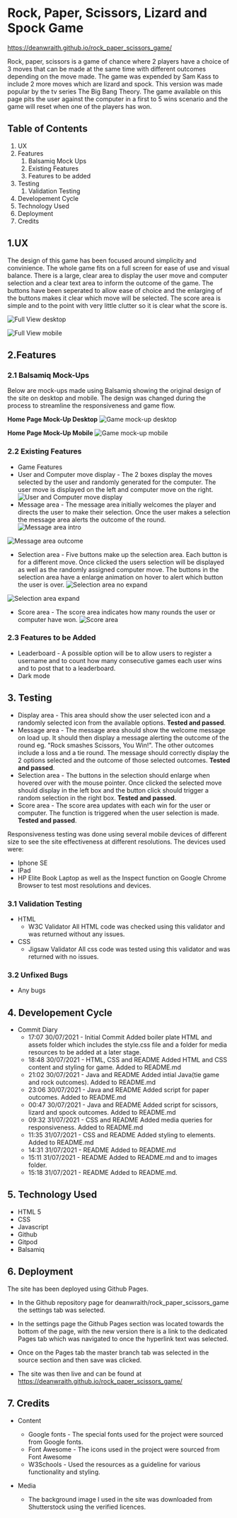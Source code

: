 # Rock, Paper, Scissors, Lizard and Spock Game
https://deanwraith.github.io/rock_paper_scissors_game/

Rock, paper, scissors is a game of chance where 2 players have a choice of 3 moves that can be made at the same time with different outcomes depending on the move made. The game was expended by Sam Kass to include 2 more moves which are lizard and spock. This version was made popular by the tv series The Big Bang Theory. The game available on this page pits the user against the computer in a first to 5 wins scenario and the game will reset when one of the players has won.

## Table of Contents

<ol>
<li>UX</li>
<li>
Features
<ol>
<li>Balsamiq Mock Ups</li>
<li>Existing Features</li>
<li>Features to be added</li>
</ol>
</li>
<li>
Testing
<ol>
<li>Validation Testing</li>
</ol>
</li>
<li>Developement Cycle</li>
<li>Technology Used</li>
<li>Deployment</li>
<li>Credits</li>
</ol>

## 1.UX
The design of this game has been focused around simplicity and convinience. The whole game fits on a full screen for ease of use and visual balance. There is a large, clear area to display the user move and computer selection and a clear text area to inform the outcome of the game. The buttons have been seperated to allow ease of choice and the enlarging of the buttons makes it clear which move will be selected. The score area is simple and to the point with very little clutter so it is clear what the score is.

![Full View desktop](https://github.com/deanwraith/rock_paper_scissors_game/blob/main/assets/images/full_page.png)

![Full View mobile](https://github.com/deanwraith/rock_paper_scissors_game/blob/main/assets/images/full_page_mobile.png)

## 2.Features

### 2.1 Balsamiq Mock-Ups
Below are mock-ups made using Balsamiq showing the original design of the site on desktop and mobile. The design was changed during the process to streamline the responsiveness and game flow.

**Home Page Mock-Up Desktop**
![Game mock-up desktop](https://github.com/deanwraith/rock_paper_scissors_game/blob/main/assets/images/Balsamiq_Desktop.png)

**Home Page Mock-Up Mobile**
![Game mock-up mobile](https://github.com/deanwraith/rock_paper_scissors_game/blob/main/assets/images/Balsamiq_Mobile.png)

### 2.2 Existing Features
* Game Features
* User and Computer move display - The 2 boxes display the moves selected by the user and randomly generated for the computer. The user move is displayed on the left and computer move on the right. 
![User and Computer move display](https://github.com/deanwraith/rock_paper_scissors_game/blob/main/assets/images/move_display.png)
* Message area - The message area initially welcomes the player and directs the user to make their selection. Once the user makes a selection the message area alerts the outcome of the round. 
![Message area intro](https://github.com/deanwraith/rock_paper_scissors_game/blob/main/assets/images/message_intro.png)

![Message area outcome](https://github.com/deanwraith/rock_paper_scissors_game/blob/main/assets/images/message_outcome.png)

* Selection area - Five buttons make up the selection area. Each button is for a different move. Once clicked the users selection will be displayed as well as the randomly assigned computer move. The buttons in the selection area have a enlarge animation on hover to alert which button the user is over. 
![Selection area no expand](https://github.com/deanwraith/rock_paper_scissors_game/blob/main/assets/images/selection_no_expand.png)

![Selection area expand](https://github.com/deanwraith/rock_paper_scissors_game/blob/main/assets/images/selection_expand.png)

* Score area - The score area indicates how many rounds the user or computer have won. 
![Score area](https://github.com/deanwraith/rock_paper_scissors_game/blob/main/assets/images/score_area.png)

### 2.3 Features to be Added
* Leaderboard - A possible option will be to allow users to register a username and to count how many consecutive games each user wins and to post that to a leaderboard.
* Dark mode

## 3. Testing

* Display area - This area should show the user selected icon and a randomly selected icon from the available options. **Tested and passed**.
* Message area - The message area should show the welcome message on load up. It should then display a message alerting the outcome of the round eg. "Rock smashes Scissors, You Win!". The other outcomes include a loss and a tie round. The message should correctly display the 2 options selected and the outcome of those selected outcomes. **Tested and passed**.
* Selection area - The buttons in the selection should enlarge when hovered over with the mouse pointer. Once clicked the selected move should display in the left box and the button click should trigger a random selection in the right box. **Tested and passed**.
* Score area - The score area updates with each win for the user or computer. The function is triggered when the user selection is made. **Tested and passed**.

Responsiveness testing was done using several mobile devices of different size to see the site effectiveness at different resolutions. 
The devices used were:
* Iphone SE
* IPad
* HP Elite Book Laptop as well as the Inspect function on Google Chrome Browser to test most resolutions and devices.

### 3.1 Validation Testing
* HTML
    * W3C Validator
    All HTML code was checked using this validator and was returned without any issues.
* CSS
    * Jigsaw Validator
    All css code was tested using this validator and was returned with no issues.

### 3.2 Unfixed Bugs
* Any bugs

## 4. Developement Cycle
* Commit Diary
    * 17:07 30/07/2021 - Initial Commit
    Added boiler plate HTML and assets folder which includes the style.css file and a folder for media resources to be added at a later stage.
    * 18:48 30/07/2021 - HTML, CSS and README
    Added HTML and CSS content and styling for game. Added to README.md
    * 21:02 30/07/2021 - Java and README
    Added intial Java(tie game and rock outcomes). Added to README.md
    * 23:06 30/07/2021 - Java and README
    Added script for paper outcomes. Added to README.md
    * 00:47 30/07/2021 - Java and README
    Added script for scissors, lizard and spock outcomes. Added to README.md
    * 09:32 31/07/2021 - CSS and README
    Added media queries for responsiveness. Added to README.md
    * 11:35 31/07/2021 - CSS and README
    Added styling to elements. Added to README.md
    * 14:31 31/07/2021 - README
    Added to README.md
    * 15:11 31/07/2021 - README
    Added to README.md and to images folder.
    * 15:18 31/07/2021 - README
    Added to README.md.
    
## 5. Technology Used

* HTML 5
* CSS
* Javascript
* Github
* Gitpod
* Balsamiq

## 6. Deployment

The site has been deployed using Github Pages.

* In the Github repository page for deanwraith/rock_paper_scissors_game the settings tab was selected.
* In the settings page the Github Pages section was located towards the bottom of the page, with the new version there is a link to the dedicated Pages tab which was navigated to once the hyperlink text was selected.
* Once on the Pages tab the master branch tab was selected in the source section and then save was clicked.

* The site was then live and can be found at https://deanwraith.github.io/rock_paper_scissors_game/

## 7. Credits

* Content
    * Google fonts - The special fonts used for the project were sourced from Google fonts.
    * Font Awesome - The icons used in the project were sourced from Font Awesome
    * W3Schools - Used the resources as a guideline for various functionality and styling.
    
* Media
    * The background image I used in the site was downloaded from Shutterstock using the verified licences.